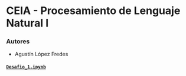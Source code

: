 # CEIA - Procesamiento de Lenguaje Natural I

### Autores

 - Agustín López Fredes

 #### [`Desafio_1.ipynb`](./Desafio_1.ipynb)